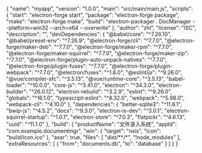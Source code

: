 {
  "name": "myapp",
  "version": "1.0.0",
  "main": "src/main/main.js",
  "scripts": {
    "start": "electron-forge start",
    "package": "electron-forge package",
    "make": "electron-forge make",
    "build": "electron-packager . DocManager --platform=win32 --arch=x64 --overwrite"
  },
  "author": "zhl",
  "license": "ISC",
  "description": "",
  "devDependencies": {
    "@babel/core": "^7.26.10",
    "@babel/preset-env": "^7.26.9",
    "@electron-forge/cli": "^7.7.0",
    "@electron-forge/maker-deb": "^7.7.0",
    "@electron-forge/maker-rpm": "^7.7.0",
    "@electron-forge/maker-squirrel": "^7.7.0",
    "@electron-forge/maker-zip": "^7.7.0",
    "@electron-forge/plugin-auto-unpack-natives": "^7.7.0",
    "@electron-forge/plugin-fuses": "^7.7.0",
    "@electron-forge/plugin-webpack": "^7.7.0",
    "@electron/fuses": "^1.8.0",
    "@eslint/js": "^9.26.0",
    "@vue/compiler-sfc": "^3.5.13",
    "@vue/runtime-core": "^3.5.13",
    "babel-loader": "^10.0.0",
    "core-js": "^3.41.0",
    "electron": "^34.3.0",
    "electron-builder": "^26.0.12",
    "electron-rebuild": "^3.2.9",
    "eslint": "^9.26.0",
    "globals": "^16.1.0",
    "typescript-eslint": "^8.32.0",
    "webpack": "^5.98.0",
    "webpack-cli": "^4.10.0"
  },
  "dependencies": {
    "better-sqlite3": "^11.8.1",
    "bwip-js": "^4.5.2",
    "docx": "^9.3.0",
    "electron-is-dev": "^3.0.1",
    "electron-squirrel-startup": "^1.0.1",
    "electron-store": "^7.0.3",
    "flatpickr": "^4.6.13",
    "uuid": "^11.1.0"
  },
  "build": {
    "productName": "文件录入系统",
    "appId": "com.example.documentmgr",
    "win": {
      "target": "nsis",
      "icon": "build/icon.ico"
    },
    "asar": true,
    "files": [
      "dist/**/*",
      "!node_modules"
    ],
    "extraResources": [
      {
        "from": "documents.db",
        "to": "database"
      }
    ]
  }
}